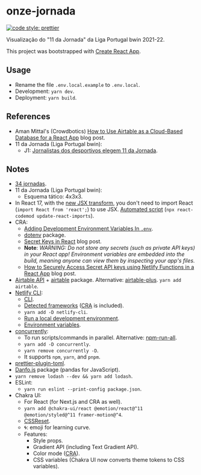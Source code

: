 # onze-jornada

[![code style: prettier](https://img.shields.io/badge/code_style-prettier-ff69b4.svg?style=flat-square)](https://github.com/prettier/prettier)

Visualização do "11 da Jornada" da Liga Portugal bwin 2021-22.

This project was bootstrapped with [Create React App](https://github.com/facebook/create-react-app).

## Usage

- Rename the file `.env.local.example` to `.env.local`.
- Development: `yarn dev`.
- Deployment: `yarn build`.

## References

- Aman Mittal's (Crowdbotics) [How to Use Airtable as a Cloud-Based Database for a React App](https://blog.crowdbotics.com/use-airtable-cloud-based-database-for-react-app/) blog post.
- 11 da Jornada (Liga Portugal bwin):
  - J1: [Jornalistas dos desportivos elegem 11 da Jornada](https://www.ligaportugal.pt/pt/epocas/20212022/noticias/geral/liga-portugal-bwin/jornada-1/jornalistas-dos-desportivos-elegem-11-da-jornada).

## Notes

- [34 jornadas](https://www.ligaportugal.pt/pt/liga/calendario/completo/20212022/ligaportugalbwin).
- 11 da Jornada (Liga Portugal bwin):
  - Esquema tático: 4x3x3.
- In React 17, with the [new JSX transform](https://reactjs.org/blog/2020/09/22/introducing-the-new-jsx-transform.html), you don't need to import React (`import React from 'react';`) to use JSX. [Automated script](https://reactjs.org/blog/2020/09/22/introducing-the-new-jsx-transform.html#removing-unused-react-imports) (`npx react-codemod update-react-imports`).
- CRA:
  - [Adding Development Environment Variables In `.env`](https://create-react-app.dev/docs/adding-custom-environment-variables/#adding-development-environment-variables-in-env).
  - [dotenv](https://github.com/motdotla/dotenv) package.
  - [Secret Keys in React](https://www.rockyourcode.com/secret-keys-in-react/) blog post.
  - **Note**: _WARNING: Do not store any secrets (such as private API keys) in your React app! Environment variables are embedded into the build, meaning anyone can view them by inspecting your app's files._
  - [How to Securely Access Secret API keys using Netlify Functions in a React App](https://www.freecodecamp.org/news/how-to-access-secret-api-keys-using-netlify-functions-in-a-react-app/) blog post.
- [Airtable API](https://airtable.com/api) + [airtable](https://www.npmjs.com/package/airtable) package. Alternative: [airtable-plus](https://www.npmjs.com/package/airtable-plus). `yarn add airtable`.
- [Netlify CLI](https://docs.netlify.com/cli/get-started/):
  - [CLI](https://github.com/netlify/cli/blob/main/docs/netlify-dev.md).
  - [Detected frameworks](https://github.com/netlify/framework-info/tree/main/src/frameworks) ([CRA](https://github.com/netlify/framework-info/blob/main/src/frameworks/create-react-app.json) is included).
  - `yarn add -D netlify-cli`.
  - [Run a local development environment](https://docs.netlify.com/cli/get-started/#run-a-local-development-environment).
  - [Environment variables](https://github.com/netlify/cli/blob/main/docs/netlify-dev.md#environment-variables).
- [concurrently](https://www.npmjs.com/package/concurrently):
  - To run scripts/commands in parallel. Alternative: [npm-run-all](https://www.npmjs.com/package/npm-run-all).
  - `yarn add -D concurrently`.
  - `yarn remove concurrently -D`.
  - It supports `npm`, `yarn`, and `pnpm`.
- [prettier-plugin-toml](https://github.com/bd82/toml-tools/tree/master/packages/prettier-plugin-toml).
- [Danfo.js](https://danfo.jsdata.org/) package (pandas for JavaScript).
- `yarn remove lodash --dev && yarn add lodash`.
- ESLint:
  - `yarn run eslint --print-config package.json`.
- Chakra UI:
  - For React (for Next.js and CRA as well).
  - `yarn add @chakra-ui/react @emotion/react@^11 @emotion/styled@^11 framer-motion@^4`.
  - [CSSReset](https://github.com/chakra-ui/chakra-ui/blob/main/packages/css-reset/src/css-reset.tsx).
  - 🌀: emoji for learning curve.
  - Features:
    - Style props.
    - Gradient API (including Text Gradient API).
    - Color mode ([CRA](https://chakra-ui.com/docs/features/color-mode#for-create-react-app)).
    - CSS variables (Chakra UI now converts theme tokens to CSS variables).
